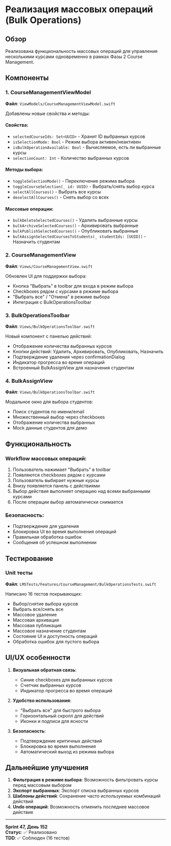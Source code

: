 # Реализация массовых операций (Bulk Operations)

## Обзор

Реализована функциональность массовых операций для управления несколькими курсами одновременно в рамках Фазы 2 Course Management.

## Компоненты

### 1. CourseManagementViewModel
**Файл**: `ViewModels/CourseManagementViewModel.swift`

Добавлены новые свойства и методы:

#### Свойства:
- `selectedCourseIds: Set<UUID>` - Хранит ID выбранных курсов
- `isSelectionMode: Bool` - Режим выбора активен/неактивен
- `isBulkOperationAvailable: Bool` - Вычисляемое, есть ли выбранные курсы
- `selectionCount: Int` - Количество выбранных курсов

#### Методы выбора:
- `toggleSelectionMode()` - Переключение режима выбора
- `toggleCourseSelection(_ id: UUID)` - Выбрать/снять выбор курса
- `selectAllCourses()` - Выбрать все курсы
- `deselectAllCourses()` - Снять выбор со всех

#### Массовые операции:
- `bulkDeleteSelectedCourses()` - Удалить выбранные курсы
- `bulkArchiveSelectedCourses()` - Архивировать выбранные
- `bulkPublishSelectedCourses()` - Опубликовать выбранные
- `bulkAssignSelectedCoursesToStudents(_ studentIds: [UUID])` - Назначить студентам

### 2. CourseManagementView
**Файл**: `Views/CourseManagementView.swift`

Обновлен UI для поддержки выбора:
- Кнопка "Выбрать" в toolbar для входа в режим выбора
- Checkboxes рядом с курсами в режиме выбора
- "Выбрать все" / "Отмена" в режиме выбора
- Интеграция с BulkOperationsToolbar

### 3. BulkOperationsToolbar
**Файл**: `Views/BulkOperationsToolbar.swift`

Новый компонент с панелью действий:
- Отображение количества выбранных курсов
- Кнопки действий: Удалить, Архивировать, Опубликовать, Назначить
- Подтверждение удаления через confirmationDialog
- Индикатор прогресса во время операций
- Встроенный BulkAssignView для назначения студентам

### 4. BulkAssignView
**Файл**: `Views/BulkOperationsToolbar.swift`

Модальное окно для выбора студентов:
- Поиск студентов по имени/email
- Множественный выбор через checkboxes
- Отображение количества выбранных
- Mock данные студентов для демо

## Функциональность

### Workflow массовых операций:
1. Пользователь нажимает "Выбрать" в toolbar
2. Появляются checkboxes рядом с курсами
3. Пользователь выбирает нужные курсы
4. Внизу появляется панель с действиями
5. Выбор действия выполняет операцию над всеми выбранными курсами
6. После операции выбор автоматически снимается

### Безопасность:
- Подтверждение для удаления
- Блокировка UI во время выполнения операций
- Правильная обработка ошибок
- Сообщения об успешном выполнении

## Тестирование

### Unit тесты
**Файл**: `LMSTests/Features/CourseManagement/BulkOperationsTests.swift`

Написано 16 тестов покрывающих:
- Выбор/снятие выбора курсов
- Выбрать все/снять все
- Массовое удаление
- Массовая архивация
- Массовая публикация
- Массовое назначение студентам
- Состояние UI и доступность операций
- Обработка ошибок для пустого выбора

## UI/UX особенности

1. **Визуальная обратная связь**:
   - Синие checkboxes для выбранных курсов
   - Счетчик выбранных курсов
   - Индикатор прогресса во время операций

2. **Удобство использования**:
   - "Выбрать все" для быстрого выбора
   - Горизонтальный скролл для действий
   - Иконки и подписи для ясности

3. **Безопасность**:
   - Подтверждение критичных действий
   - Блокировка во время выполнения
   - Автоматический выход из режима выбора

## Дальнейшие улучшения

1. **Фильтрация в режиме выбора**: Возможность фильтровать курсы перед массовым выбором
2. **Экспорт выбранных**: Экспорт списка выбранных курсов
3. **Шаблоны действий**: Сохранение часто используемых комбинаций действий
4. **Undo операций**: Возможность отменить последнее массовое действие

---

**Sprint 47, День 152**  
**Статус**: ✅ Реализовано  
**TDD**: ✅ Соблюден (16 тестов) 